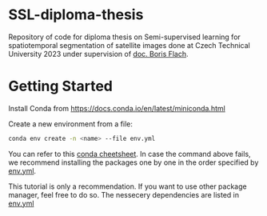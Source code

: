 # SSL-diploma-thesis
Repository of code for diploma thesis on Semi-supervised learning for spatiotemporal segmentation of satellite images
done at Czech Technical University 2023 under supervision of [doc. Boris Flach](https://cmp.felk.cvut.cz/~flachbor/).


# Getting Started

Install Conda from https://docs.conda.io/en/latest/miniconda.html

Create a new environment from a file:
```bash
conda env create -n <name> --file env.yml
```

You can refer to this [conda cheetsheet](https://docs.conda.io/projects/conda/en/latest/_downloads/843d9e0198f2a193a3484886fa28163c/conda-cheatsheet.pdf). In case the command above fails, we recommend installing the packages one by one in the order specified by [env.yml](env.yml).

This tutorial is only a recommendation. If you want to use other package manager, feel free to do so. The nessecery dependencies are listed in [env.yml](env.yml)

